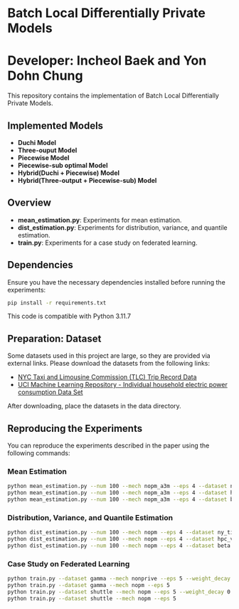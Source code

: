 # Batch Local Differentially Private Models
# Developer: Incheol Baek and Yon Dohn Chung

This repository contains the implementation of Batch Local Differentially Private Models.

## Implemented Models
- **Duchi Model**
- **Three-ouput Model**
- **Piecewise Model**
- **Piecewise-sub optimal Model**
- **Hybrid(Duchi + Piecewise) Model**
- **Hybrid(Three-output + Piecewise-sub) Model**

## Overview
- **mean_estimation.py**: Experiments for mean estimation.
- **dist_estimation.py**: Experiments for distribution, variance, and quantile estimation.
- **train.py**: Experiments for a case study on federated learning.

## Dependencies
Ensure you have the necessary dependencies installed before running the experiments:
```bash
pip install -r requirements.txt
```
This code is compatible with Python 3.11.7

## Preparation: Dataset

Some datasets used in this project are large, so they are provided via external links. Please download the datasets from the following links:

- [NYC Taxi and Limousine Commission (TLC) Trip Record Data](https://www.nyc.gov/site/tlc/about/tlc-trip-record-data.page)
- [UCI Machine Learning Repository - Individual household electric power consumption Data Set](https://archive.ics.uci.edu/dataset/235/individual+household+electric+power+consumption)

After downloading, place the datasets in the data directory.


## Reproducing the Experiments

You can reproduce the experiments described in the paper using the following commands:

### Mean Estimation
```bash
python mean_estimation.py --num 100 --mech nopm_a3m --eps 4 --dataset ny_time_2023
python mean_estimation.py --num 100 --mech nopm_a3m --eps 4 --dataset hpc_voltage
python mean_estimation.py --num 100 --mech nopm_a3m --eps 4 --dataset beta
```

### Distribution, Variance, and Quantile Estimation
```bash
python dist_estimation.py --num 100 --mech nopm --eps 4 --dataset ny_time_2023
python dist_estimation.py --num 100 --mech nopm --eps 4 --dataset hpc_voltage
python dist_estimation.py --num 100 --mech nopm --eps 4 --dataset beta
```

### Case Study on Federated Learning
```bash
python train.py --dataset gamma --mech nonprive --eps 5 --weight_decay 0.001
python train.py --dataset gamma --mech nopm --eps 5
python train.py --dataset shuttle --mech nopm --eps 5 --weight_decay 0.001
python train.py --dataset shuttle --mech nopm --eps 5
```
